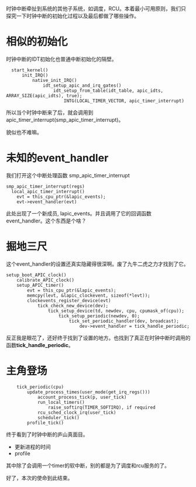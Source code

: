 时钟中断牵扯到系统的其他子系统，如调度，RCU。本着最小可用原则，我们只探究一下时钟中断的初始化过程以及最后都做了哪些操作。

# 相似的初始化

时钟中断的IDT初始化也普通中断初始化的隔壁。

```
  start_kernel()
      init_IRQ()
          native_init_IRQ()
              idt_setup_apic_and_irq_gates()
                  idt_setup_from_table(idt_table, apic_idts, ARRAY_SIZE(apic_idts), true);
                      INTG(LOCAL_TIMER_VECTOR, apic_timer_interrupt)
```

所以当个时钟中断来了后，就会调用到apic_timer_interrupt(smp_apic_timer_interrupt)。

貌似也不难嘛。

# 未知的event_handler

我们打开这个中断处理函数 smp_apic_timer_interrupt

```
smp_apic_timer_interrupt(regs)
  local_apic_timer_interrupt()
    evt = this_cpu_ptr(&lapic_events);
    evt->event_handler(evt)
```

此处出现了一个新成员, lapic_events。并且调用了它的回调函数event_handler。这个东西是个啥？

# 掘地三尺

这个event_handler的设置还真实隐藏得很深啊。废了九牛二虎之力才找到了它。

```
setup_boot_APIC_clock()
    calibrate_APIC_clock()
    setup_APIC_timer()
        evt = this_cpu_ptr(&lapic_events);
        memcpy(levt, &lapic_clockevent, sizeof(*levt));
        clockevents_register_device(evt)
            tick_check_new_device(dev);
                tick_setup_device(td, newdev, cpu, cpumask_of(cpu));
                    tick_setup_periodic(newdev, 0);
                        tick_set_periodic_handler(dev, broadcast);
                            dev->event_handler = tick_handle_periodic;
```

反正我是眼花了，还好终于找到了设置的地方。也找到了真正在时钟中断时调用的函数**tick_handle_periodic**。

# 主角登场

```
    tick_periodic(cpu)
        update_process_times(user_mode(get_irq_regs()))
            account_process_tick(p, user_tick)
            run_local_timers()
                raise_softirq(TIMER_SOFTIRQ), if required
            rcu_sched_clock_irq(user_tick)
            scheduler_tick()
        profile_tick()
```

终于看到了时钟中断的庐山真面目。

  * 更新进程的时间
  * profile

其中除了会调用一个timer的软中断，别的都是为了调度和rcu服务的了。

好了，本次的使命到此结束。
